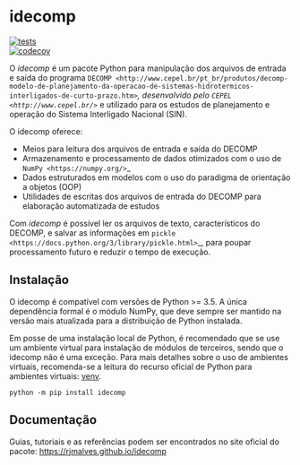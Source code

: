 # idecomp

[![tests](https://github.com/rjmalves/idecomp/actions/workflows/main.yml/badge.svg)](https://github.com/rjmalves/idecomp/actions/workflows/main.yml)  
[![codecov](https://codecov.io/gh/rjmalves/idecomp/branch/main/graph/badge.svg?token=ZSJBGO81JP)](https://codecov.io/gh/rjmalves/idecomp)

O *idecomp* é um pacote Python para manipulação dos arquivos
de entrada e saída do programa `DECOMP <http://www.cepel.br/pt_br/produtos/decomp-modelo-de-planejamento-da-operacao-de-sistemas-hidrotermicos-interligados-de-curto-prazo.htm>`_,
desenvolvido pelo `CEPEL <http://www.cepel.br/>`_ e utilizado para os estudos de planejamento e operação do Sistema Interligado Nacional (SIN).

O idecomp oferece:

- Meios para leitura dos arquivos de entrada e saída do DECOMP
- Armazenamento e processamento de dados otimizados com o uso de `NumPy <https://numpy.org/>`_
- Dados estruturados em modelos com o uso do paradigma de orientação a objetos (OOP)
- Utilidades de escritas dos arquivos de entrada do DECOMP para elaboração automatizada de estudos

Com *idecomp* é possível ler os arquivos de texto, característicos do DECOMP, e salvar as informações em `pickle <https://docs.python.org/3/library/pickle.html>`_, 
para poupar processamento futuro e reduzir o tempo de execução.

## Instalação

O idecomp é compatível com versões de Python >= 3.5. A única dependência formal é o módulo NumPy, que deve sempre ser mantido na versão mais atualizada para a distribuição de Python instalada.

Em posse de uma instalação local de Python, é recomendado que se use um ambiente virtual para instalação de módulos de terceiros, sendo que o idecomp não é uma exceção. Para mais detalhes sobre o uso de ambientes virtuais, recomenda-se a leitura do recurso oficial de Python para ambientes virtuais: [venv](https://docs.python.org/3/library/venv.html).

```
python -m pip install idecomp
```

## Documentação

Guias, tutoriais e as referências podem ser encontrados no site oficial do pacote: https://rjmalves.github.io/idecomp
